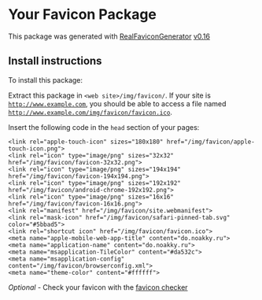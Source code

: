 # Your Favicon Package

This package was generated with [RealFaviconGenerator](https://realfavicongenerator.net/) [v0.16](https://realfavicongenerator.net/change_log#v0.16)

## Install instructions

To install this package:

Extract this package in <code>&lt;web site&gt;/img/favicon/</code>. If your site is <code>http://www.example.com</code>, you should be able to access a file named <code>http://www.example.com/img/favicon/favicon.ico</code>.

Insert the following code in the `head` section of your pages:

    <link rel="apple-touch-icon" sizes="180x180" href="/img/favicon/apple-touch-icon.png">
    <link rel="icon" type="image/png" sizes="32x32" href="/img/favicon/favicon-32x32.png">
    <link rel="icon" type="image/png" sizes="194x194" href="/img/favicon/favicon-194x194.png">
    <link rel="icon" type="image/png" sizes="192x192" href="/img/favicon/android-chrome-192x192.png">
    <link rel="icon" type="image/png" sizes="16x16" href="/img/favicon/favicon-16x16.png">
    <link rel="manifest" href="/img/favicon/site.webmanifest">
    <link rel="mask-icon" href="/img/favicon/safari-pinned-tab.svg" color="#5bbad5">
    <link rel="shortcut icon" href="/img/favicon/favicon.ico">
    <meta name="apple-mobile-web-app-title" content="do.noakky.ru">
    <meta name="application-name" content="do.noakky.ru">
    <meta name="msapplication-TileColor" content="#da532c">
    <meta name="msapplication-config" content="/img/favicon/browserconfig.xml">
    <meta name="theme-color" content="#ffffff">

*Optional* - Check your favicon with the [favicon checker](https://realfavicongenerator.net/favicon_checker)
